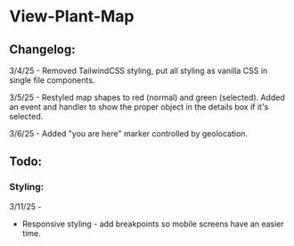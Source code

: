 # View-Plant-Map

## Changelog:

3/4/25 - Removed TailwindCSS styling, put all styling as vanilla CSS in single
file components.

3/5/25 - Restyled map shapes to red (normal) and green (selected). Added an
event and handler to show the proper object in the details box if it's selected.

3/6/25 - Added "you are here" marker controlled by geolocation.

## Todo:

### Styling:

3/11/25 - 

- Responsive styling - add breakpoints so mobile screens have an easier time.

